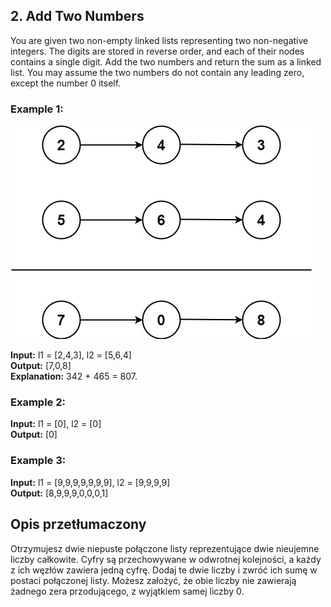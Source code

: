 ## 2. Add Two Numbers
You are given two non-empty linked lists representing two non-negative integers. The digits are stored in reverse order, and each of their nodes contains a single digit. Add the two numbers and return the sum as a linked list.
You may assume the two numbers do not contain any leading zero, except the number 0 itself.

### Example 1:

![img.png](img.png)

<b>Input:</b> l1 = [2,4,3], l2 = [5,6,4]<br>
<b>Output:</b> [7,0,8]<br>
<b>Explanation:</b> 342 + 465 = 807.

### Example 2:

<b>Input:</b> l1 = [0], l2 = [0]<br>
<b>Output:</b> [0]

### Example 3:

<b>Input:</b> l1 = [9,9,9,9,9,9,9], l2 = [9,9,9,9]<br>
<b>Output:</b> [8,9,9,9,0,0,0,1]

## Opis przetłumaczony

Otrzymujesz dwie niepuste połączone listy reprezentujące dwie nieujemne liczby całkowite. Cyfry są przechowywane w odwrotnej kolejności, a każdy z ich węzłów zawiera jedną cyfrę. Dodaj te dwie liczby i zwróć ich sumę w postaci połączonej listy.
Możesz założyć, że obie liczby nie zawierają żadnego zera przodującego, z wyjątkiem samej liczby 0.